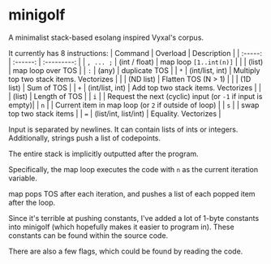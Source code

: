 # minigolf
A minimalist stack-based esolang inspired Vyxal's corpus.

It currently has 8 instructions:
| Command | Overload | Description |
| :-----: | :------: | :---------: |
| `, ... ;`     | (int / float)    | map loop `[1..int(n)]` |
|         | (list)   | map loop over TOS |
| `:`     | (any)    | duplicate TOS |
| `*`     | (int/list, int) | Multiply top two stack items. Vectorizes |
|         | (ND list) | Flatten TOS (N > 1) |
|         | (1D list) | Sum of TOS |
| `+`     | (int/list, int) | Add top two stack items. Vectorizes |
|         | (list) | Length of TOS |
| `i`     |        | Request the next (cyclic) input (or `-1` if input is empty)|
| `n`     |        | Current item in map loop (or `2` if outside of loop) |
| `s`     |        | swap top two stack items |
| `=`     | (list/int, list/int) | Equality. Vectorizes |

Input is separated by newlines. It can contain lists of ints or integers. Additionally, strings push a list of codepoints.

The entire stack is implicitly outputted after the program.

Specifically, the map loop executes the code with `n` as the current iteration variable.

map pops TOS after each iteration, and pushes a list of each popped item after the loop.

Since it's terrible at pushing constants, I've added a lot of 1-byte constants into minigolf (which hopefully makes it easier to program in). These constants can be found within the source code.

There are also a few flags, which could be found by reading the code.
